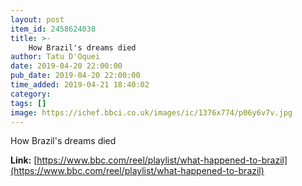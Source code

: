 ```yaml
---
layout: post
item_id: 2458624038
title: >-
    How Brazil's dreams died
author: Tatu D'Oquei
date: 2019-04-20 22:00:00
pub_date: 2019-04-20 22:00:00
time_added: 2019-04-21 18:40:02
category: 
tags: []
image: https://ichef.bbci.co.uk/images/ic/1376x774/p06y6v7v.jpg
---
```


How Brazil's dreams died

**Link:** [https://www.bbc.com/reel/playlist/what-happened-to-brazil](https://www.bbc.com/reel/playlist/what-happened-to-brazil)

